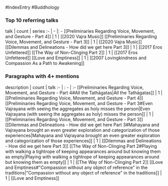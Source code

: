 #IndexEntry #Buddhology

### Top 10 referring talks
talk | count | series
:- | - |: -
[[Preliminaries Regarding Voice, Movement, and Gesture - Part 4]] | 1 | [[2020 Vajra Music]]
[[Preliminaries Regarding Voice, Movement, and Gesture - Part 3]] | 1 | [[2020 Vajra Music]]
[[Dilemmas and Delineations - How did we get here Part 3]] | 1 | [[2017 Eros Unfettered]]
[[The Way of Non-Clinging Part 2]] | 1 | [[2017 Eros Unfettered]]
[[Love and Emptiness]] | 1 | [[2007 Lovingkindness and Compassion As a Path to Awakening]]

### Paragraphs with 4+ mentions
description | count | talk
:- | : - | :-
[[Preliminaries Regarding Voice, Movement, and Gesture - Part 4#All the Tathāgatas\|All the Tathāgatas]] | 1 | [[Preliminaries Regarding Voice, Movement, and Gesture - Part 4]]
[[Preliminaries Regarding Voice, Movement, and Gesture - Part 3#Even Vajrayana with seeing the aggregates as holy misses the person\|Even Vajrayana (with seeing the aggregates as holy) misses the person]] | 1 | [[Preliminaries Regarding Voice, Movement, and Gesture - Part 3]]
[[Dilemmas and Delineations - How did we get here Part 3#Mahayana and Vajrayana brought an even greater exploration and categorization of those experiences\|Mahayana and Vajrayana brought an even greater exploration and categorization of those experiences]] | 1 | [[Dilemmas and Delineations - How did we get here Part 3]]
[[The Way of Non-Clinging Part 2#Playing with walking a tightrope of keeping appearances around but knowing them as empty\|Playing with walking a tightrope of keeping appearances around but knowing them as empty]] | 1 | [[The Way of Non-Clinging Part 2]]
[[Love and Emptiness#"Compassion without any object of reference" in the traditions\|"Compassion without any object of reference" in the traditions]] | 1 | [[Love and Emptiness]]

